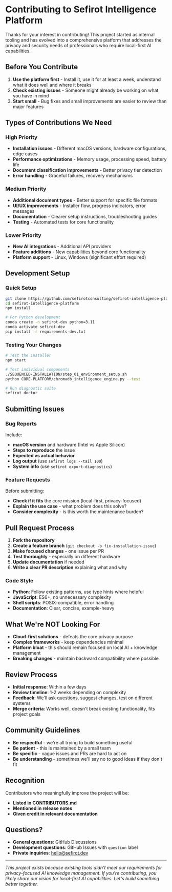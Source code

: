 # Contributing to Sefirot Intelligence Platform

Thanks for your interest in contributing! This project started as internal tooling and has evolved into a comprehensive platform that addresses the privacy and security needs of professionals who require local-first AI capabilities.

## Before You Contribute

1. **Use the platform first** - Install it, use it for at least a week, understand what it does well and where it breaks
2. **Check existing issues** - Someone might already be working on what you have in mind
3. **Start small** - Bug fixes and small improvements are easier to review than major features

## Types of Contributions We Need

### High Priority
- **Installation issues** - Different macOS versions, hardware configurations, edge cases
- **Performance optimizations** - Memory usage, processing speed, battery life
- **Document classification improvements** - Better privacy tier detection
- **Error handling** - Graceful failures, recovery mechanisms

### Medium Priority  
- **Additional document types** - Better support for specific file formats
- **UI/UX improvements** - Installer flow, progress indicators, error messages
- **Documentation** - Clearer setup instructions, troubleshooting guides
- **Testing** - Automated tests for core functionality

### Lower Priority
- **New AI integrations** - Additional API providers
- **Feature additions** - New capabilities beyond core functionality
- **Platform support** - Linux, Windows (significant effort required)

## Development Setup

### Quick Setup
```bash
git clone https://github.com/sefirotconsulting/sefirot-intelligence-platform
cd sefirot-intelligence-platform
npm install

# For Python development
conda create -n sefirot-dev python=3.11
conda activate sefirot-dev
pip install -r requirements-dev.txt
```

### Testing Your Changes
```bash
# Test the installer
npm start

# Test individual components  
./SEQUENCED-INSTALLATION/step_01_environment_setup.sh
python CORE-PLATFORM/chromadb_intelligence_engine.py --test

# Run diagnostic suite
sefirot doctor
```

## Submitting Issues

### Bug Reports
Include:
- **macOS version** and hardware (Intel vs Apple Silicon)
- **Steps to reproduce** the issue
- **Expected vs actual behavior**
- **Log output** (use `sefirot logs --tail 100`)
- **System info** (use `sefirot export-diagnostics`)

### Feature Requests
Before submitting:
- **Check if it fits** the core mission (local-first, privacy-focused)
- **Explain the use case** - what problem does this solve?
- **Consider complexity** - is this worth the maintenance burden?

## Pull Request Process

1. **Fork the repository**
2. **Create a feature branch** (`git checkout -b fix-installation-issue`)
3. **Make focused changes** - one issue per PR
4. **Test thoroughly** - especially on different hardware
5. **Update documentation** if needed
6. **Write a clear PR description** explaining what and why

### Code Style
- **Python**: Follow existing patterns, use type hints where helpful
- **JavaScript**: ES6+, no unnecessary complexity
- **Shell scripts**: POSIX-compatible, error handling
- **Documentation**: Clear, concise, example-heavy

## What We're NOT Looking For

- **Cloud-first solutions** - defeats the core privacy purpose
- **Complex frameworks** - keep dependencies minimal
- **Platform bloat** - this should remain focused on local AI + knowledge management
- **Breaking changes** - maintain backward compatibility where possible

## Review Process

- **Initial response**: Within a few days
- **Review timeline**: 1-2 weeks depending on complexity
- **Feedback**: We'll ask questions, suggest changes, test on different systems
- **Merge criteria**: Works well, doesn't break existing functionality, fits project goals

## Community Guidelines

- **Be respectful** - we're all trying to build something useful
- **Be patient** - this is maintained by a small team
- **Be specific** - vague issues and PRs are hard to act on
- **Be understanding** - sometimes we'll say no to good ideas if they don't fit

## Recognition

Contributors who meaningfully improve the project will be:
- **Listed in CONTRIBUTORS.md**
- **Mentioned in release notes**
- **Given credit in relevant documentation**

## Questions?

- **General questions**: GitHub Discussions
- **Development questions**: GitHub Issues with `question` label
- **Private inquiries**: hello@sefirot.dev

---

*This project exists because existing tools didn't meet our requirements for privacy-focused AI knowledge management. If you're contributing, you likely share our vision for local-first AI capabilities. Let's build something better together.*